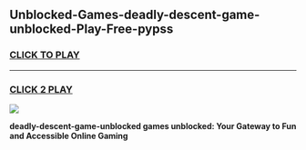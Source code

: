 
## Unblocked-Games-deadly-descent-game-unblocked-Play-Free-pypss
<h3>
<a href="https://premium76.site?title=deadly-descent-game-unblocked&ref=22A">CLICK TO PLAY</a></h3>
<hr>

<h3>
<a href="https://premium76.site?title=deadly-descent-game-unblocked&ref=22A">CLICK 2 PLAY</a>
  
</h3>

<a href="https://premium76.site?title=deadly-descent-game-unblocked&ref=22A"><img src="https://clearcache.store/games.png"></a>


**deadly-descent-game-unblocked games unblocked: Your Gateway to Fun and Accessible Online Gaming**
